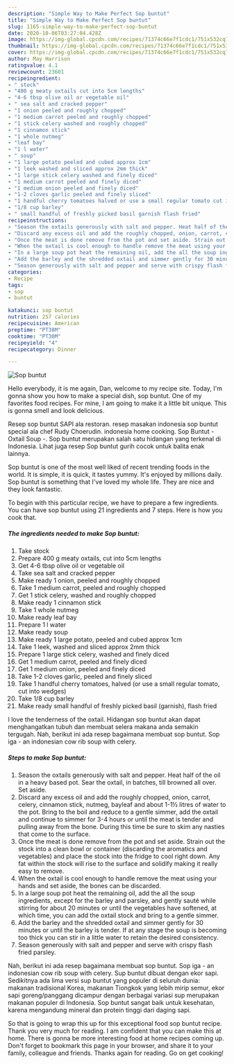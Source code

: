 ```yaml
---
description: "Simple Way to Make Perfect Sop buntut"
title: "Simple Way to Make Perfect Sop buntut"
slug: 1165-simple-way-to-make-perfect-sop-buntut
date: 2020-10-06T03:27:04.428Z
image: https://img-global.cpcdn.com/recipes/71374c66e7f1cdc1/751x532cq70/sop-buntut-recipe-main-photo.jpg
thumbnail: https://img-global.cpcdn.com/recipes/71374c66e7f1cdc1/751x532cq70/sop-buntut-recipe-main-photo.jpg
cover: https://img-global.cpcdn.com/recipes/71374c66e7f1cdc1/751x532cq70/sop-buntut-recipe-main-photo.jpg
author: May Harrison
ratingvalue: 4.1
reviewcount: 23601
recipeingredient:
- " stock"
- "400 g meaty oxtails cut into 5cm lengths"
- "4-6 tbsp olive oil or vegetable oil"
- " sea salt and cracked pepper"
- "1 onion peeled and roughly chopped"
- "1 medium carrot peeled and roughly chopped"
- "1 stick celery washed and roughly chopped"
- "1 cinnamon stick"
- "1 whole nutmeg"
- "leaf bay"
- "1 l water"
- " soup"
- "1 large potato peeled and cubed approx 1cm"
- "1 leek washed and sliced approx 2mm thick"
- "1 large stick celery washed and finely diced"
- "1 medium carrot peeled and finely diced"
- "1 medium onion peeled and finely diced"
- "1-2 cloves garlic peeled and finely sliced"
- "1 handful cherry tomatoes halved or use a small regular tomato cut into wedges"
- "1/8 cup barley"
- " small handful of freshly picked basil garnish flash fried"
recipeinstructions:
- "Season the oxtails generously with salt and pepper. Heat half of the oil in a heavy based pot. Sear the oxtail, in batches, till browned all over. Set aside."
- "Discard any excess oil and add the roughly chopped, onion, carrot, celery, cinnamon stick, nutmeg, bayleaf and about 1-1½ litres of water to the pot. Bring to the boil and reduce to a gentle simmer, add the oxtail and continue to simmer for 3-4 hours or until the meat is tender and pulling away from the bone. During this time be sure to skim any nasties that come to the surface."
- "Once the meat is done remove from the pot and set aside. Strain out the stock into a clean bowl or container (discarding the aromatics and vegetables) and place the stock into the fridge to cool right down. Any fat within the stock will rise to the surface and solidify making it really easy to remove."
- "When the oxtail is cool enough to handle remove the meat using your hands and set aside, the bones can be discarded."
- "In a large soup pot heat the remaining oil, add the all the soup ingredients, except for the barley and parsley, and gently sauté while stirring for about 20 minutes or until the vegetables have softened, at which time, you can add the oxtail stock and bring to a gentle simmer."
- "Add the barley and the shredded oxtail and simmer gently for 30 minutes or until the barley is tender. If at any stage the soup is becoming too thick you can stir in a little water to retain the desired consistency."
- "Season generously with salt and pepper and serve with crispy flash fried parsley."
categories:
- Recipe
tags:
- sop
- buntut

katakunci: sop buntut 
nutrition: 257 calories
recipecuisine: American
preptime: "PT38M"
cooktime: "PT30M"
recipeyield: "4"
recipecategory: Dinner

---
```



![Sop buntut](https://img-global.cpcdn.com/recipes/71374c66e7f1cdc1/751x532cq70/sop-buntut-recipe-main-photo.jpg)

Hello everybody, it is me again, Dan, welcome to my recipe site. Today, I'm gonna show you how to make a special dish, sop buntut. One of my favorites food recipes. For mine, I am going to make it a little bit unique. This is gonna smell and look delicious.

Resep sop buntut SAPI ala restoran. resep masakan indonesia sop buntut special ala chef Rudy Choerudin. indonesia home cooking. Sop Buntut - Oxtail Soup -. Sop buntut merupakan salah satu hidangan yang terkenal di Indonesia. Lihat juga resep Sop buntut gurih cocok untuk balita enak lainnya.

Sop buntut is one of the most well liked of recent trending foods in the world. It is simple, it is quick, it tastes yummy. It's enjoyed by millions daily. Sop buntut is something that I've loved my whole life. They are nice and they look fantastic.


To begin with this particular recipe, we have to prepare a few ingredients. You can have sop buntut using 21 ingredients and 7 steps. Here is how you cook that.

<!--inarticleads1-->

##### The ingredients needed to make Sop buntut:

1. Take  stock
1. Prepare 400 g meaty oxtails, cut into 5cm lengths
1. Get 4-6 tbsp olive oil or vegetable oil
1. Take  sea salt and cracked pepper
1. Make ready 1 onion, peeled and roughly chopped
1. Take 1 medium carrot, peeled and roughly chopped
1. Get 1 stick celery, washed and roughly chopped
1. Make ready 1 cinnamon stick
1. Take 1 whole nutmeg
1. Make ready leaf bay
1. Prepare 1 l water
1. Make ready  soup
1. Make ready 1 large potato, peeled and cubed approx 1cm
1. Take 1 leek, washed and sliced approx 2mm thick
1. Prepare 1 large stick celery, washed and finely diced
1. Get 1 medium carrot, peeled and finely diced
1. Get 1 medium onion, peeled and finely diced
1. Take 1-2 cloves garlic, peeled and finely sliced
1. Take 1 handful cherry tomatoes, halved (or use a small regular tomato, cut into wedges)
1. Take 1/8 cup barley
1. Make ready  small handful of freshly picked basil (garnish), flash fried


I love the tenderness of the oxtail. Hidangan sop buntut akan dapat menghangatkan tubuh dan membuat selera makana anda semakin tergugah. Nah, berikut ini ada resep bagaimana membuat sop buntut. Sop iga - an indonesian cow rib soup with celery. 

<!--inarticleads2-->

##### Steps to make Sop buntut:

1. Season the oxtails generously with salt and pepper. Heat half of the oil in a heavy based pot. Sear the oxtail, in batches, till browned all over. Set aside.
1. Discard any excess oil and add the roughly chopped, onion, carrot, celery, cinnamon stick, nutmeg, bayleaf and about 1-1½ litres of water to the pot. Bring to the boil and reduce to a gentle simmer, add the oxtail and continue to simmer for 3-4 hours or until the meat is tender and pulling away from the bone. During this time be sure to skim any nasties that come to the surface.
1. Once the meat is done remove from the pot and set aside. Strain out the stock into a clean bowl or container (discarding the aromatics and vegetables) and place the stock into the fridge to cool right down. Any fat within the stock will rise to the surface and solidify making it really easy to remove.
1. When the oxtail is cool enough to handle remove the meat using your hands and set aside, the bones can be discarded.
1. In a large soup pot heat the remaining oil, add the all the soup ingredients, except for the barley and parsley, and gently sauté while stirring for about 20 minutes or until the vegetables have softened, at which time, you can add the oxtail stock and bring to a gentle simmer.
1. Add the barley and the shredded oxtail and simmer gently for 30 minutes or until the barley is tender. If at any stage the soup is becoming too thick you can stir in a little water to retain the desired consistency.
1. Season generously with salt and pepper and serve with crispy flash fried parsley.


Nah, berikut ini ada resep bagaimana membuat sop buntut. Sop iga - an indonesian cow rib soup with celery. Sup buntut dibuat dengan ekor sapi. Sedikitnya ada lima versi sup buntut yang populer di seluruh dunia: makanan tradisional Korea, makanan Tiongkok yang lebih mirip semur, ekor sapi goreng/panggang dicampur dengan berbagai variasi sup merupakan makanan populer di Indonesia. Sop buntut sangat baik untuk kesehatan, karena mengandung mineral dan protein tinggi dari daging sapi. 

So that is going to wrap this up for this exceptional food sop buntut recipe. Thank you very much for reading. I am confident that you can make this at home. There is gonna be more interesting food at home recipes coming up. Don't forget to bookmark this page in your browser, and share it to your family, colleague and friends. Thanks again for reading. Go on get cooking!
